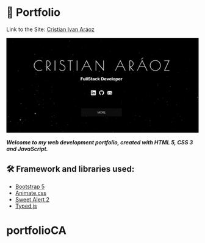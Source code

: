# 💼 Portfolio

Link to the Site: [Cristian Ivan Aráoz](https://crisaraoz.github.io/portfolioCA/)

![cristian Araoz (1)](./img/og-image.jpg)

***Welcome to my web development portfolio, created with HTML 5, CSS 3 and JavaScript.***

## 🛠️ Framework and libraries used:
- [Bootstrap 5](https://getbootstrap.com/docs/5.0/getting-started/introduction/)
- [Animate.css](https://animate.style/)
- [Sweet Alert 2](https://sweetalert2.github.io/)
- [Typed.js](https://mattboldt.com/demos/typed-js/)
# portfolioCA
